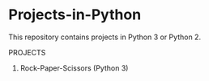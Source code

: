 # Projects-in-Python
This repository contains projects in Python 3 or Python 2.
                                                          
PROJECTS
1. Rock-Paper-Scissors (Python 3)
